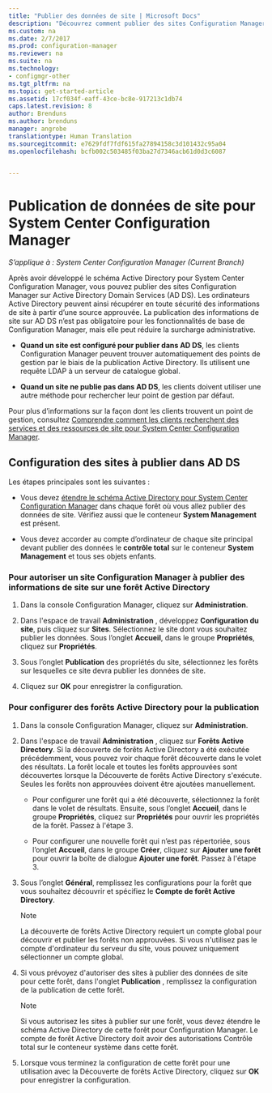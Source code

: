 ```yaml
---
title: "Publier des données de site | Microsoft Docs"
description: "Découvrez comment publier des sites Configuration Manager dans les services de domaine Active Directory."
ms.custom: na
ms.date: 2/7/2017
ms.prod: configuration-manager
ms.reviewer: na
ms.suite: na
ms.technology:
- configmgr-other
ms.tgt_pltfrm: na
ms.topic: get-started-article
ms.assetid: 17cf034f-eaff-43ce-bc8e-917213c1db74
caps.latest.revision: 8
author: Brenduns
ms.author: brenduns
manager: angrobe
translationtype: Human Translation
ms.sourcegitcommit: e7629fdf7fdf615fa27894158c3d101432c95a04
ms.openlocfilehash: bcfb002c503485f03ba27d7346acb61d0d3c6087


---
```

# <a name="publish-site-data-for-system-center-configuration-manager"></a>Publication de données de site pour System Center Configuration Manager

*S’applique à : System Center Configuration Manager (Current Branch)*

Après avoir développé le schéma Active Directory pour System Center Configuration Manager, vous pouvez publier des sites Configuration Manager sur Active Directory Domain Services (AD DS). Les ordinateurs Active Directory peuvent ainsi récupérer en toute sécurité des informations de site à partir d’une source approuvée. La publication des informations de site sur AD DS n’est pas obligatoire pour les fonctionnalités de base de Configuration Manager, mais elle peut réduire la surcharge administrative.  

-   **Quand un site est configuré pour publier dans AD DS**, les clients Configuration Manager peuvent trouver automatiquement des points de gestion par le biais de la publication Active Directory. Ils utilisent une requête LDAP à un serveur de catalogue global.  

-   **Quand un site ne publie pas dans AD DS**, les clients doivent utiliser une autre méthode pour rechercher leur point de gestion par défaut.  

Pour plus d’informations sur la façon dont les clients trouvent un point de gestion, consultez [Comprendre comment les clients recherchent des services et des ressources de site pour System Center Configuration Manager](../../../../core/plan-design/hierarchy/understand-how-clients-find-site-resources-and-services.md).  

## <a name="configure-sites-to-publish-to-ad-ds"></a>Configuration des sites à publier dans AD DS  
 Les étapes principales sont les suivantes :  

-   Vous devez [étendre le schéma Active Directory pour System Center Configuration Manager](../../../../core/plan-design/network/extend-the-active-directory-schema.md) dans chaque forêt où vous allez publier des données de site. Vérifiez aussi que le conteneur **System Management** est présent.  

-   Vous devez accorder au compte d’ordinateur de chaque site principal devant publier des données le **contrôle total** sur le conteneur **System Management** et tous ses objets enfants.  

### <a name="to-enable-a-configuration-manager-site-to-publish-site-information-to-active-directory-forest"></a>Pour autoriser un site Configuration Manager à publier des informations de site sur une forêt Active Directory

1.  Dans la console Configuration Manager, cliquez sur **Administration**.  

2.  Dans l'espace de travail **Administration** , développez **Configuration du site**, puis cliquez sur **Sites**. Sélectionnez le site dont vous souhaitez publier les données. Sous l’onglet **Accueil**, dans le groupe **Propriétés**, cliquez sur **Propriétés**.  

3.  Sous l’onglet **Publication** des propriétés du site, sélectionnez les forêts sur lesquelles ce site devra publier les données de site.  

4.  Cliquez sur **OK** pour enregistrer la configuration.  

### <a name="to-set-up-active-directory-forests-for-publishing"></a>Pour configurer des forêts Active Directory pour la publication  

1.  Dans la console Configuration Manager, cliquez sur **Administration**.  

2.  Dans l'espace de travail **Administration** , cliquez sur **Forêts Active Directory**. Si la découverte de forêts Active Directory a été exécutée précédemment, vous pouvez voir chaque forêt découverte dans le volet des résultats. La forêt locale et toutes les forêts approuvées sont découvertes lorsque la Découverte de forêts Active Directory s'exécute. Seules les forêts non approuvées doivent être ajoutées manuellement.  

    -   Pour configurer une forêt qui a été découverte, sélectionnez la forêt dans le volet de résultats. Ensuite, sous l’onglet **Accueil**, dans le groupe **Propriétés**, cliquez sur **Propriétés** pour ouvrir les propriétés de la forêt. Passez à l'étape 3.  

    -   Pour configurer une nouvelle forêt qui n’est pas répertoriée, sous l’onglet **Accueil**, dans le groupe **Créer**, cliquez sur **Ajouter une forêt** pour ouvrir la boîte de dialogue **Ajouter une forêt**. Passez à l'étape 3.  

3.  Sous l’onglet **Général**, remplissez les configurations pour la forêt que vous souhaitez découvrir et spécifiez le **Compte de forêt Active Directory**.  

    > [!NOTE]  
    >  La découverte de forêts Active Directory requiert un compte global pour découvrir et publier les forêts non approuvées. Si vous n'utilisez pas le compte d'ordinateur du serveur du site, vous pouvez uniquement sélectionner un compte global.  

4.  Si vous prévoyez d'autoriser des sites à publier des données de site pour cette forêt, dans l'onglet **Publication** , remplissez la configuration de la publication de cette forêt.  

    > [!NOTE]  
    >  Si vous autorisez les sites à publier sur une forêt, vous devez étendre le schéma Active Directory de cette forêt pour Configuration Manager. Le compte de forêt Active Directory doit avoir des autorisations Contrôle total sur le conteneur système dans cette forêt.  

5.  Lorsque vous terminez la configuration de cette forêt pour une utilisation avec la Découverte de forêts Active Directory, cliquez sur **OK** pour enregistrer la configuration.  



<!--HONumber=Feb17_HO1-->


